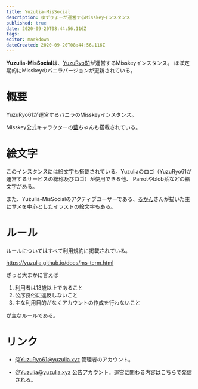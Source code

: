 ```yaml
---
title: Yuzulia-MisSocial
description: ゆずりょーが運営するMisskeyインスタンス
published: true
date: 2020-09-20T08:44:56.116Z
tags: 
editor: markdown
dateCreated: 2020-09-20T08:44:56.116Z
---
```


**Yuzulia-MisSocial**は、[YuzuRyo61](/persons/yuzuryo61)が運営するMisskeyインスタンス。
ほぼ定期的にMisskeyのバニラバージョンが更新されている。

# 概要
YuzuRyo61が運営するバニラのMisskeyインスタンス。

Misskey公式キャラクターの[藍](/aichan)ちゃんも搭載されている。

# 絵文字
このインスタンスには絵文字も搭載されている。Yuzuliaのロゴ（YuzuRyo61が運営するサービスの総称及びロゴ）が使用できる他、
Parrotやblob系などの絵文字がある。

また、Yuzulia-MisSocialのアクティブユーザーである、[るかん](https://yuzulia.xyz/@Requin)さんが描いた主にサメを中心としたイラストの絵文字もある。

# ルール

ルールについてはすべて利用規約に掲載されている。

https://yuzulia.github.io/docs/ms-term.html

ざっと大まかに言えば

1. 利用者は13歳以上であること
2. 公序良俗に違反しないこと
3. 主な利用目的がなくアカウントの作成を行わないこと

が主なルールである。

# リンク

- [@YuzuRyo61@yuzulia.xyz](https://yuzulia.xyz/@YuzuRyo61)
  管理者のアカウント。


- [@Yuzulia@yuzulia.xyz](https://yuzulia.xyz/@Yuzulia)
  公告アカウント。運営に関わる内容はこちらで発信される。